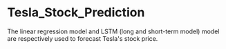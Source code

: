 # Tesla_Stock_Prediction

The linear regression model and LSTM (long and short-term model) model are respectively used to forecast Tesla's stock price.
